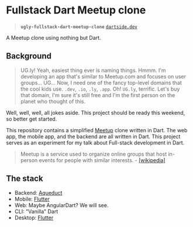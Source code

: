 # Fullstack Dart Meetup clone

> **`ugly-fullstack-dart-meetup-clone`**
> [`dartside.dev`](https://dartside.dev)

A Meetup clone using nothing but Dart.

## Background

> UG.ly! Yeah, easiest thing ever is naming things. Hmmm. I'm developing an app that's similar to Meetup.com and focuses on user groups... UG... Now, I need one of the fancy top-level domains that the cool kids use. `.dev`, `.io`, `.ly`, `.app`. Oh! `UG.ly`, terrific. Let's buy that domain, I'm sure it's still free and I'm the first person on the planet who thought of this.

Well, well, well, all jokes aside. This project should be ready this weekend, so better get started.

This repository contains a simplified [Meetup](https://meetup.com) clone written in Dart. The web app, the mobile app, and the backend are all written in Dart. This project serves as an experiment for my talk about Full-stack development in Dart.

> Meetup is a service used to organize online groups that host in-person events for people with similar interests. - [[wikipedia]](https://en.wikipedia.org/wiki/Meetup)

## The stack

* Backend: [Aqueduct](https://aqueduct.io/)
* Mobile: [Flutter](https://flutter.dev/)
* Web: Maybe AngularDart? We will see.
* CLI: "Vanilla" Dart
* Desktop: [Flutter](https://flutter.dev/)
